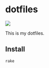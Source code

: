dotfiles
====

![](http://micchan.com/assets/images/emacs.png)

This is my dotfiles. 

## Install

    rake




